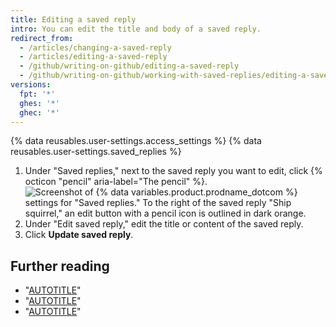 ```yaml
---
title: Editing a saved reply
intro: You can edit the title and body of a saved reply.
redirect_from:
  - /articles/changing-a-saved-reply
  - /articles/editing-a-saved-reply
  - /github/writing-on-github/editing-a-saved-reply
  - /github/writing-on-github/working-with-saved-replies/editing-a-saved-reply
versions:
  fpt: '*'
  ghes: '*'
  ghec: '*'
---
```

{% data reusables.user-settings.access_settings %}
{% data reusables.user-settings.saved_replies %}
1. Under "Saved replies," next to the saved reply you want to edit, click {% octicon "pencil" aria-label="The pencil" %}.  
![Screenshot of {% data variables.product.prodname_dotcom %} settings for "Saved replies." To the right of the saved reply "Ship squirrel," an edit button with a pencil icon is outlined in dark orange.](/assets/images/help/writing/saved-replies-edit-existing.png)
1. Under "Edit saved reply," edit the title or content of the saved reply.
1. Click **Update saved reply**.

## Further reading

- "[AUTOTITLE](/get-started/writing-on-github/working-with-saved-replies/creating-a-saved-reply)"
- "[AUTOTITLE](/get-started/writing-on-github/working-with-saved-replies/deleting-a-saved-reply)"
- "[AUTOTITLE](/get-started/writing-on-github/working-with-saved-replies/using-saved-replies)"
